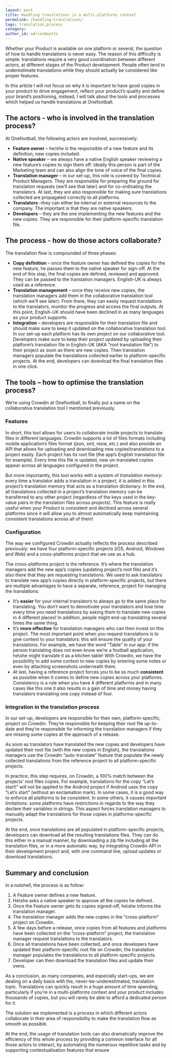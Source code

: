 ```yaml
---
layout: post
title: Handling translations in a multi-platforms context
permalink: /handling-translations/
tags: translation,process
category:
author_id: adrienDeotto
---
```


Whether your Product is available on one platform or several, the question of how to handle translations is never easy. The reason of this difficulty is simple: translations require a very good coordination between different actors, at different stages of the Product development. People often tend to underestimate translations while they should actually be considered like proper features.

In this article I will not focus on why it is important to have good copies in your product to drive engagement, reflect your product’s quality and define your brand’s positioning, instead, I will talk about the tools and processes which helped us handle translations at Onefootball.



## The actors - who is involved in the translation process?

At Onefootball, the following actors are involved, successively:

* **Feature owner** – he/she is the responsible of a new feature and its definition, new copies included.
* **Native speaker** – we always have a native English speaker reviewing a new feature’s copies to sign them off. Ideally this person is part of the Marketing team and can also align the tone of voice of the final copies. 
* **Translation manager** – in our set-up, this role is covered by Technical Product Managers. They are responsible for preparing the ground for translation requests (we’ll see that later) and for co-ordinating the translators. At last, they are also responsible for making sure translations collected are propagated correctly to all platforms.
* **Translators** –they can either be internal or external resources to the company. The important is that they are native speakers.
* **Developers** – they are the one implementing the new features and the new copies. They are responsible for their platform-specific translation file.



## The process - how do those actors collaborate?

The translation flow is compounded of three phases:

* **Copy definition** – once the feature owner has defined the copies for the new feature, he passes them to the native speaker for sign-off. At the end of this step, the final copies are defined, reviewed and approved. They can be passed to the translation managers. English-UK is always used as a reference.
* **Translation management** – once they receive new copies, the translation managers add them in the collaborative translation tool (which we’ll see later). From there, they can easily request translations to the translators, monitor the progress and access the final outputs. At this point, English-UK should have been declined in as many languages as your product supports.
* **Integration** – developers are responsible for their translation file and should make sure to keep it updated on the collaborative translation tool. In our set-up each platform has its own project on our collaborative tool. Developers make sure to keep their project updated by uploading their platform’s translation file in English-UK  (AKA “root translation file”) to their project as soon as there are new copies. Then translation managers populate the translations collected earlier to platform-specific projects. At the end, developers can download the final translation files in one click.





## The tools – how to optimise the translation process?
 
We’re using Crowdin at Onefootball, to finally put a name on the collaborative translation tool I mentioned previously. 


### Features

In short, this tool allows for users to collaborate inside projects to translate files in different languages. Crowdin supports a lot of files formats including mobile application’s files format (json, xml, resw, etc.) and also provide an API that allows for uploading and downloading new copies\translations to a project easily. Each project has its root file (the app’s English translation file for example). Every time this file is updated, new un-translated copies appear across all languages configured in the project.

But more importantly, this tool works with a system of *translation memory*: every time a translator adds a translation in a project, it is added in this project’s translation memory that acts as a translation dictionary. In the end, all translations collected in a project’s translation memory can be transferred to any other project (regardless of the keys used in the key-value pairs in the translation files across projects). This feature is really useful when your Product is consistent and declined across several platforms since it will allow you to almost automatically keep maintaining consistent translations across all of them!


### Configuration

The way we configured Crowdin actually reflects the process described previously: we have four platform-specific projects (iOS, Android, Windows and Web) and a cross-platforms project that we use as a hub.

The cross-platforms project is the reference. It’s where the translation managers add the new app’s copies (updating project’s root file) and it’s also there that they are requesting translations. We used to ask translators to translate new app’s copies directly in platform-specific projects, but there are multiple advantages to have a separate, reference, project for managing the translations:

* It’s **easier** for your internal translators to always go to the same place for translating. You don’t want to demotivate your translators and lose time every time you need translations by asking them to translate new copies in 4 different places! In addition, people might end-up translating several times the same thing.
* It’s **more effective** for translation managers who can then invest on this project. The most important point when you request translations is to give context to your translators: this will ensure the quality of your translations. For example, we have the word “Table” in our app: if the person translating does not even know we’re a football application, he\she might translate it as a kitchen table! With Crowdin, we have the possibility to add some context to new copies by entering some notes or even by attaching screenshots underneath them.
* At last, having a reference project forces you to be as much **consistent** as possible when it comes to define new copies across your platforms. Consistency is a rule when you have 4 different platforms and in many cases like this one it also results in a gain of time and money having translators translating one copy instead of four.



### Integration in the translation process

In our set-up, developers are responsible for their own, platform-specific, project on Crowdin. They’re responsible for keeping their root file up-to-date and they’re responsible for informing the translation managers if they are missing some copies at the approach of a release.

As soon as translators have translated the new copies and developers have updated their root file (with the new copies in English), the translations managers use the Crowdin “auto-translate” feature that populate the newly collected translations from the reference project to all platform-specific projects.

In practice, this step requires, on Crowdin, a 100% match between the projects’ root files copies. For example, translations for the copy “Let’s start!” will not be applied to the Android project if Android uses the copy “Let’s start” (without an exclamation mark). In some cases, it is a good way to enforce all platforms to be consistent. In some others, it causes important limitations: some platforms have restrictions in regards to the way they declare their variables in strings. This aspect forces translation managers to manually adapt the translations for those copies in platforms-specific projects.

At the end, once translations are all populated in platform-specific projects, developers can download all the resulting translations files. They can do this either in a manual manner, by downloading a zip file including all the translation files, or in a more automatic way, by integrating Crowdin API in their development project and, with one command line, upload updates or download translations.




## Summary and conclusion

In a nutshell, the process is as follow:

1. A Feature owner defines a new feature.
2. He\she asks a native speaker to approve all the copies he defined.
3. Once the Feature owner gets its copies signed-off, he\she informs the translation manager. 
4. The translation manager adds the new copies in the “cross-platform” project on Crowdin.
5. A few days before a release, once copies from all features and platforms have been collected on the “cross-platform” project, the translation manager request translations to the translators.
6. Once all translations have been collected, and once developers have updated their platform-specific root file on Crowdin, the translation manager populates the translations to all platform-specific projects.
7. Developer can then download the translation files and update their owns.



As a conclusion, as many companies, and especially start-ups, we are dealing on a daily basis with the, never-be-underestimated, translation topic.
Translations can quickly result in a huge amount of time spending, particularly if you’re in a multi-platforms context and your product includes thousands of copies, but you will rarely be able to afford a dedicated person for it.

The solution we implemented is a process in which different actors collaborate in their area of responsibility to make the translation flow as smooth as possible.

At the end, the usage of translation tools can also dramatically improve the efficiency of this whole process by providing a common interface for all those actors to interact, by automating the numerous repetitive tasks and by supporting contextualisation features that ensure 
